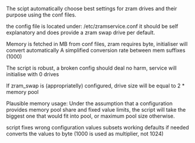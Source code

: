 The scipt automatically choose best settings for zram drives and their purpose using the conf files. 

the config file is located under: /etc/zramservice.conf
it should be self explanatory and does provide a zram swap drive per default.

Memory is fetched in MB from conf files, zram requires byte, initialiser will convert automatically
A simplified conversion rate between mem suffixes (1000)

The script is robust, a broken config should deal no harm, service will initialise with 0 drives

If zram_swap is (appropriatelly) configured, drive size will be equal to 2 * memory pool

Plausible memory usage:
Under the assumption that a configuration provides memory pool share and fixed value limits, the script will take the biggest one that would fit into pool, or maximum pool size otherwise.

script fixes wrong configuration values
subsets working defaults if needed
converts the values to byte (1000 is used as multiplier, not 1024)
